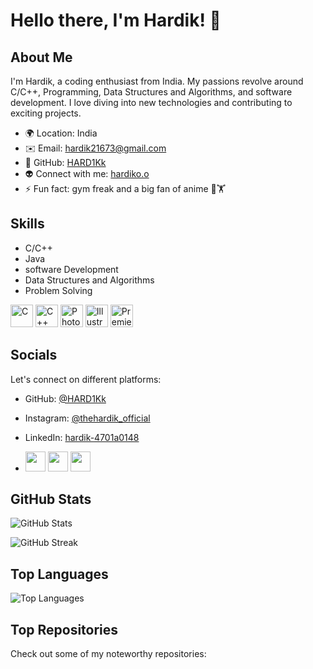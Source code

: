 # Hello there, I'm Hardik! 👋

## About Me
I'm Hardik, a coding enthusiast from India. My passions revolve around C/C++, Programming, Data Structures and Algorithms, and software development. I love diving into new technologies and contributing to exciting projects.

- 🌍 Location: India
- ✉️ Email:           [hardik21673@gmail.com](mailto:hardik21673@gmail.com)
- 🚀 GitHub:          [HARD1Kk](http://www.github.com/HARD1Kk)
- 👽 Connect with me: [hardiko.o](https://linktr.ee/hardiko.o)
- ⚡ Fun fact: gym freak and a big fan of anime 💪🏋️

## Skills
- C/C++
- Java
- software Development
- Data Structures and Algorithms
- Problem Solving
 <p align="left">
<a href="https://docs.microsoft.com/en-us/cpp/?view=msvc-170" target="_blank" rel="noreferrer"><img src="https://raw.githubusercontent.com/danielcranney/readme-generator/main/public/icons/skills/c-colored.svg" width="36" height="36" alt="C" /></a>
<a href="https://docs.microsoft.com/en-us/cpp/?view=msvc-170" target="_blank" rel="noreferrer"><img src="https://raw.githubusercontent.com/danielcranney/readme-generator/main/public/icons/skills/cplusplus-colored.svg" width="36" height="36" alt="C++" /></a>
<a href="https://www.adobe.com/uk/products/photoshop.html" target="_blank" rel="noreferrer"><img src="https://raw.githubusercontent.com/danielcranney/readme-generator/main/public/icons/skills/photoshop-colored.svg" width="36" height="36" alt="Photoshop" /></a>
<a href="adobe.com/uk/products/illustrator.html" target="_blank" rel="noreferrer"><img src="https://raw.githubusercontent.com/danielcranney/readme-generator/main/public/icons/skills/illustrator-colored.svg" width="36" height="36" alt="Illustrator" /></a>
<a href="https://www.adobe.com/uk/products/premiere.html" target="_blank" rel="noreferrer"><img src="https://raw.githubusercontent.com/danielcranney/readme-generator/main/public/icons/skills/premierepro-colored.svg" width="36" height="36" alt="Premiere Pro" /></a>
</p>


## Socials
Let's connect on different platforms:

- GitHub:      [@HARD1Kk](https://www.github.com/HARD1Kk)
- Instagram:   [@thehardik_official](http://www.instagram.com/thehardik_official)
- LinkedIn:    [hardik-4701a0148](https://www.linkedin.com/in/hardik-4701a0148)

- [<img src="https://raw.githubusercontent.com/danielcranney/readme-generator/main/public/icons/socials/github.svg" width="32" height="32" />](https://www.github.com/HARD1Kk)
[<img src="https://raw.githubusercontent.com/danielcranney/readme-generator/main/public/icons/socials/instagram.svg" width="32" height="32" />](http://www.instagram.com/thehardik_official)
[<img src="https://raw.githubusercontent.com/danielcranney/readme-generator/main/public/icons/socials/linkedin.svg" width="32" height="32" />](https://www.linkedin.com/in/hardik-4701a0148)



## GitHub Stats
![GitHub Stats](https://github-readme-stats.vercel.app/api?username=HARD1Kk&show_icons=true&count_private=true&title_color=1f8ecd&text_color=ffffff&icon_color=1f8ecd&bg_color=0a0c10&hide_border=true&show_icons=true)

![GitHub Streak](https://github-readme-streak-stats.herokuapp.com/?user=HARD1Kk&stroke=ffffff&background=0a0c10&ring=1f8ecd&fire=1f8ecd&currStreakNum=ffffff&currStreakLabel=1f8ecd&sideNums=ffffff&sideLabels=ffffff&dates=ffffff&hide_border=true)



## Top Languages
![Top Languages](https://github-readme-stats.vercel.app/api/top-langs/?username=HARD1Kk&langs_count=10&title_color=1f8ecd&text_color=ffffff&icon_color=1f8ecd&bg_color=0a0c10&hide_border=true&locale=en&custom_title=Top%20Languages)

## Top Repositories
Check out some of my noteworthy repositories:



